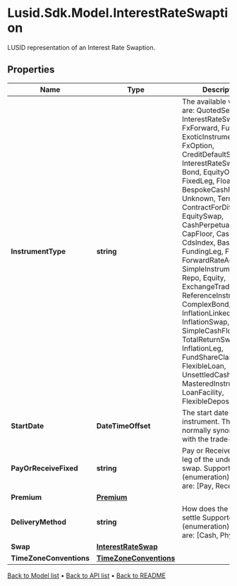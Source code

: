 # Lusid.Sdk.Model.InterestRateSwaption
LUSID representation of an Interest Rate Swaption.

## Properties

Name | Type | Description | Notes
------------ | ------------- | ------------- | -------------
**InstrumentType** | **string** | The available values are: QuotedSecurity, InterestRateSwap, FxForward, Future, ExoticInstrument, FxOption, CreditDefaultSwap, InterestRateSwaption, Bond, EquityOption, FixedLeg, FloatingLeg, BespokeCashFlowsLeg, Unknown, TermDeposit, ContractForDifference, EquitySwap, CashPerpetual, CapFloor, CashSettled, CdsIndex, Basket, FundingLeg, FxSwap, ForwardRateAgreement, SimpleInstrument, Repo, Equity, ExchangeTradedOption, ReferenceInstrument, ComplexBond, InflationLinkedBond, InflationSwap, SimpleCashFlowLoan, TotalReturnSwap, InflationLeg, FundShareClass, FlexibleLoan, UnsettledCash, Cash, MasteredInstrument, LoanFacility, FlexibleDeposit | 
**StartDate** | **DateTimeOffset** | The start date of the instrument. This is normally synonymous with the trade-date. | 
**PayOrReceiveFixed** | **string** | Pay or Receive the fixed leg of the underlying swap.    Supported string (enumeration) values are: [Pay, Receive]. | 
**Premium** | [**Premium**](Premium.md) |  | [optional] 
**DeliveryMethod** | **string** | How does the option settle    Supported string (enumeration) values are: [Cash, Physical]. | 
**Swap** | [**InterestRateSwap**](InterestRateSwap.md) |  | 
**TimeZoneConventions** | [**TimeZoneConventions**](TimeZoneConventions.md) |  | [optional] 

[Back to Model list](../README.md#documentation-for-models) &#8226; [Back to API list](../README.md#documentation-for-api-endpoints) &#8226; [Back to README](../README.md)

